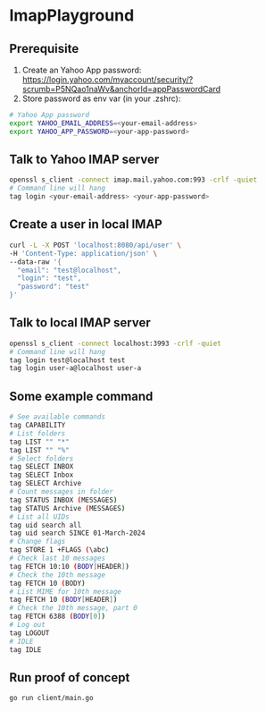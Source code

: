# ImapPlayground

## Prerequisite
1. Create an Yahoo App password: https://login.yahoo.com/myaccount/security/?scrumb=P5NQao1naWv&anchorId=appPasswordCard
2. Store password as env var (in your .zshrc):
```bash
# Yahoo App password
export YAHOO_EMAIL_ADDRESS=<your-email-address>
export YAHOO_APP_PASSWORD=<your-app-password>
```

## Talk to Yahoo IMAP server
```bash
openssl s_client -connect imap.mail.yahoo.com:993 -crlf -quiet
# Command line will hang
tag login <your-email-address> <your-app-password>
```

## Create a user in local IMAP
```bash
curl -L -X POST 'localhost:8080/api/user' \
-H 'Content-Type: application/json' \
--data-raw '{
  "email": "test@localhost",
  "login": "test",
  "password": "test"
}'
```

## Talk to local IMAP server
```bash
openssl s_client -connect localhost:3993 -crlf -quiet
# Command line will hang
tag login test@localhost test
tag login user-a@localhost user-a
```

## Some example command
```bash
# See available commands
tag CAPABILITY
# List folders
tag LIST "" "*"
tag LIST "" "%"
# Select folders
tag SELECT INBOX
tag SELECT Inbox
tag SELECT Archive
# Count messages in folder
tag STATUS INBOX (MESSAGES)
tag STATUS Archive (MESSAGES)
# List all UIDs
tag uid search all
tag uid search SINCE 01-March-2024
# Change flags
tag STORE 1 +FLAGS (\abc)
# Check last 10 messages
tag FETCH 10:10 (BODY[HEADER])
# Check the 10th message
tag FETCH 10 (BODY)
# List MIME for 10th message
tag FETCH 10 (BODY[HEADER])
# Check the 10th message, part 0
tag FETCH 6388 (BODY[0])
# Log out
tag LOGOUT
# IDLE
tag IDLE
```

## Run proof of concept
```bash
go run client/main.go
```